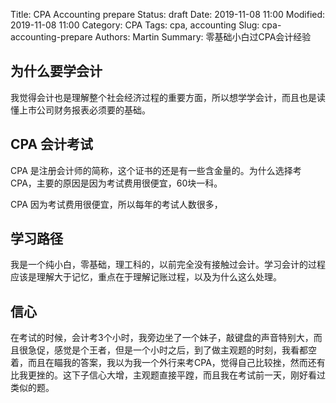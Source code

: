 Title: CPA Accounting prepare
Status: draft
Date: 2019-11-08 11:00
Modified: 2019-11-08 11:00
Category: CPA
Tags: cpa, accounting
Slug: cpa-accounting-prepare
Authors: Martin
Summary: 零基础小白过CPA会计经验


## 为什么要学会计

我觉得会计也是理解整个社会经济过程的重要方面，所以想学学会计，而且也是读懂上市公司财务报表必须要的基础。

## CPA 会计考试

CPA 是注册会计师的简称，这个证书的还是有一些含金量的。为什么选择考CPA，主要的原因是因为考试费用很便宜，60块一科。

CPA 因为考试费用很便宜，所以每年的考试人数很多，


## 学习路径

我是一个纯小白，零基础，理工科的，以前完全没有接触过会计。学习会计的过程应该是理解大于记忆，重点在于理解记账过程，以及为什么这么处理。


## 信心

在考试的时候，会计考3个小时，我旁边坐了一个妹子，敲键盘的声音特别大，而且很急促，感觉是个王者，但是一个小时之后，到了做主观题的时刻，我看都空着，而且在瞄我的答案，我以为我一个外行来考CPA，觉得自己比较挫，然而还有比我更挫的。这下子信心大增，主观题直接平蹚，而且我在考试前一天，刚好看过类似的题。

